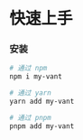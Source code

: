 # 快速上手

### 安装

```bash
# 通过 npm
npm i my-vant

# 通过 yarn
yarn add my-vant

# 通过 pnpm
pnpm add my-vant
```
